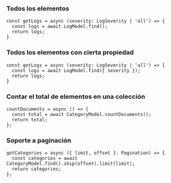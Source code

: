 ### Todos los elementos

```
const getLogs = async (severity: LogSeverity | 'all') => {
  const logs = await LogModel.find();
  return logs;
}
```
### Todos los elementos con cierta propiedad

```
const getLogs = async (severity: LogSeverity | 'all') => {
  const logs = await LogModel.find({ severity });
  return logs;
}
```
### Contar el total de elementos en una colección

```
countDocuments = async () => {
  const total = await CategoryModel.countDocuments();
  return total;
};
```
### Soporte a paginación

```
getCategories = async ({ limit, offset }: Pagination) => {
  const categories = await CategoryModel.find().skip(offset).limit(limit);
  return categories;
};
```